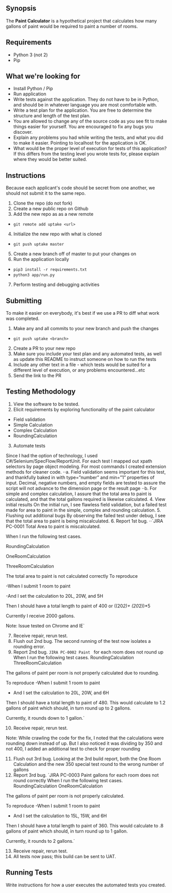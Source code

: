 ## Synopsis

The **Paint Calculator** is a hypothetical project that calculates how many gallons of paint would be required to paint a number of rooms.

## Requirements

* Python 3 (not 2)
* Pip

## What we're looking for

* Install Python / Pip
* Run application
* Write tests against the application. They do not have to be in Python, and should be in whatever language you are most comfortable with.
* Write a test plan for the application.  You are free to determine the structure and length of the test plan.
* You are allowed to change any of the source code as you see fit to make things easier for yourself. You are encouraged to fix any bugs you discover.
* Explain any problems you had while writing the tests, and what you did to make it easier. Pointing to localhost for the application is OK.
* What would be the proper level of execution for tests of this application?  If this differs from the testing level you wrote tests for, please explain where they would be better suited.

## Instructions

Because each applicant's code should be secret from one another, we should not submit it to the same repo.

1. Clone the repo (do not fork)
2. Create a new public repo on Github
3. Add the new repo as as a new remote
* `git remote add uptake <url>`
4. Initialize the new repo with what is cloned
* `git push uptake master`
5. Create a new branch off of master to put your changes on
6. Run the application locally
* `pip3 install -r requirements.txt`
* `python3 app/run.py`
7. Perform testing and debugging activities

## Submitting 

To make it easier on everybody, it's best if we use a PR to diff what work was completed.

1. Make any and all commits to your new branch and push the changes
* `git push uptake <branch>`
2. Create a PR to your new repo
3. Make sure you include your test plan and any automated tests, as well as update this README to instruct someone on how to run the tests
4. Include any other text in a file - which tests would be suited for a different level of execution, or any problems encountered...etc
5. Send the link to the PR

## Testing Methodology
1.	View the software to be tested.
2.	Elicit requirements by exploring functionality of the paint calculator
  -  Field validation
  -  Simple Calculation
  -  Complex Calculation
  -  RoundingCalculation
3.	Automate tests

Since I had the option of technology, I used C#/Selenium/SpecFlow/ReportUnit.  For each test I mapped out xpath selectors by page object modeling. For most commands I created extension methods for cleaner code.
⋅⋅a.	Field validation seems important for this test, and thankfully baked in with type=”number” and min=”1” properties of input.  Decimal, negative numbers, and empty fields  are tested to assure the script will not advance to the dimension page or the result page
⋅⋅b.	For simple and complex calculation, I assure that the total area to paint is calculated, and that the total gallons required is likewise calculated.
4.	View initial results
On the initial run, I see flawless field validation, but a failed test made for area to paint in the simple, complex and rounding calculation.
5.	Flushing out additional bugs
By observing the failed test under debug, I see that the total area to paint is being miscalculated. 
6.	Report 1st bug.
⋅⋅`JIRA PC-0001 Total Area to paint is miscalculated.

When I run the following test cases.

RoundingCalculation

OneRoomCalculation

ThreeRoomCalculation

The total area to paint is not calculated correctly
To reproduce

-When I submit 1 room to paint

-And I set the calculation to 20L, 20W, and 5H

Then I should have a total length to paint of 400 or ((20*2)+ (20*2))*5

Currently I receive 2000 gallons.

Note: Issue tested on Chrome and IE`

7.	Receive repair, rerun test.
8.	Flush out 2nd bug.
The second running of the test now isolates a rounding error.
9.	Report 2nd bug.
`JIRA PC-0002 Paint ` for each room does not round up
When I run the following test cases.
RoundingCalculation
ThreeRoomCalculation

The gallons of paint per room is not properly calculated due to rounding.

To reproduce
-When I submit 1 room to paint
- And I set the calculation to 20L, 20W, and 6H

Then I should have a total length to paint of 480. This would calculate to 1.2 gallons of paint which should, in turn round up to 2 gallons.

Currently, it rounds down to 1 gallon.`

10.	Receive repair, rerun test.

Note:
While crawling the code for the fix, I noted that the calculations were rounding down instead of up.  But I also noticed it was dividing by 350 and not 400, I added an additional test to check for proper rounding

11.	Flush out 3rd bug.
Looking at the 3rd build report, both the One Room Calculation and the new 350 special test round to the wrong number of gallons
12.	Report 3rd bug.
`JIRA PC-0003 Paint gallons for each room does not round correctly
When I run the following test cases.
RoundingCalculation
OneRoomCalculation

The gallons of paint per room is not properly calculated.

To reproduce
-When I submit 1 room to paint
- And I set the calculation to 15L, 15W, and 6H

Then I should have a total length to paint of 360. This would calculate to .8 gallons of paint which should, in turn round up to 1 gallon.

Currently, it rounds to 2 gallons.`

13.	Receive repair, rerun test.
14.	All tests now pass; this build can be sent to UAT.

## Running Tests

Write instructions for how a user executes the automated tests you created.
